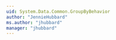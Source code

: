 ```yaml
---
uid: System.Data.Common.GroupByBehavior
author: "JennieHubbard"
ms.author: "jhubbard"
manager: "jhubbard"
---
```

